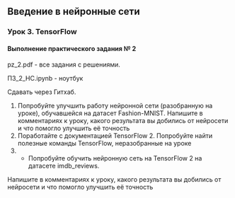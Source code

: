 ## Введение в нейронные сети

### Урок 3. TensorFlow 

#### Выполнение практического задания № 2

pz_2.pdf	- все задания с решениями.

ПЗ_2_НС.ipynb	- ноутбук

Сдавать через Гитхаб.

1. Попробуйте улучшить работу нейронной сети (разобранную на уроке), обучавшейся на датасет Fashion-MNIST. Напишите в комментариях к уроку, какого результата вы добились от нейросети и что помогло улучшить её точность
2. Поработайте с документацией TensorFlow 2. Попробуйте найти полезные команды TensorFlow, неразобранные на уроке
3. * Попробуйте обучить нейронную сеть на TensorFlow 2 на датасете imdb_reviews.

Напишите в комментариях к уроку, какого результата вы добились от нейросети и что
помогло улучшить её точность

